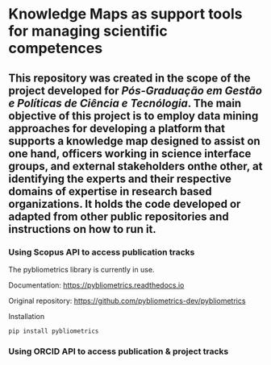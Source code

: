 # **Knowledge Maps as support tools for managing scientific competences**

## This repository was created in the scope of the project developed for _Pós-Graduação em Gestão e Políticas de Ciência e Tecnólogia_. The main objective of this project is to employ data mining approaches for developing a platform that supports a knowledge map designed to  assist  on  one  hand,  officers  working  in  science  interface  groups,  and  external  stakeholders  onthe  other,  at  identifying  the  experts  and  their  respective  domains  of  expertise  in  research  based organizations. It holds the code developed or adapted from other public repositories and instructions on how to run it. 

### Using Scopus API to access publication tracks

The pybliometrics library is currently in use. 

Documentation: https://pybliometrics.readthedocs.io

Original repository: https://github.com/pybliometrics-dev/pybliometrics

Installation

`pip install pybliometrics`

### Using ORCID API to access publication & project tracks
